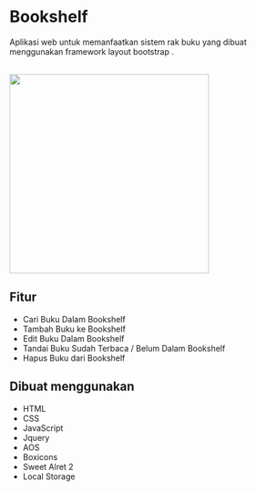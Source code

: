 # Bookshelf
Aplikasi web untuk memanfaatkan sistem rak buku yang dibuat menggunakan framework layout bootstrap \.
<p align="left">
<br>
   <img src="" border="0" width="350">
</p>

## Fitur

- Cari Buku Dalam Bookshelf
- Tambah Buku ke Bookshelf
- Edit Buku Dalam Bookshelf
- Tandai Buku Sudah Terbaca / Belum Dalam Bookshelf
- Hapus Buku dari Bookshelf

## Dibuat menggunakan

- HTML
- CSS
- JavaScript
- Jquery
- AOS
- Boxicons
- Sweet Alret 2
- Local Storage
